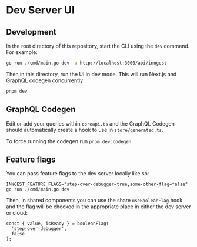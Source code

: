# Dev Server UI

## Development

In the root directory of this repository, start the CLI using the `dev` command. For example:

```sh
go run ./cmd/main.go dev -u http://localhost:3000/api/inngest
```

Then in this directory, run the UI in dev mode. This will run Next.js and GraphQL codegen concurrently:

```sh
pnpm dev
```

## GraphQL Codegen

Edit or add your queries within `coreapi.ts` and the GraphQL Codegen should automatically create a hook to use in `store/generated.ts`.

To force running the codegen run `pnpm dev:codegen`.

## Feature flags

You can pass feature flags to the dev server locally like so:

```
INNGEST_FEATURE_FLAGS="step-over-debugger=true,some-other-flag=false" go run ./cmd/main.go dev
```

Then, in shared components you can use the share `useBooleanFlag` hook and the flag will be checked in the appropriate place in either the dev server or cloud:

```
const { value, isReady } = booleanFlag(
  'step-over-debugger',
  false
);
```
